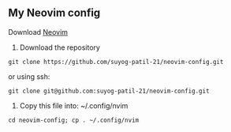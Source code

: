 ## My Neovim config

Download [Neovim](https://neovim.io/)

1. Download the repository
```
git clone https://github.com/suyog-patil-21/neovim-config.git
```
or using ssh:
```
git clone git@github.com:suyog-patil-21/neovim-config.git
```

1. Copy this file into: ~/.config/nvim
```
cd neovim-config; cp . ~/.config/nvim
```

